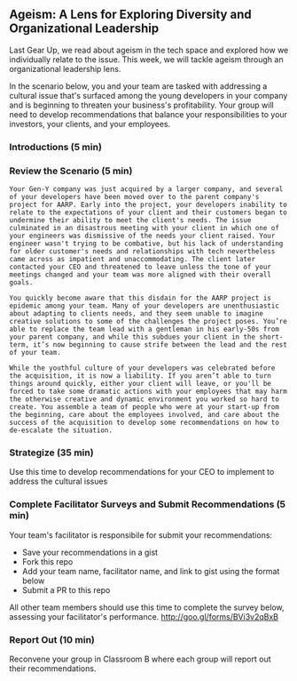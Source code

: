 ## Ageism: A Lens for Exploring Diversity and Organizational Leadership

Last Gear Up, we read about ageism in the tech space and explored how we individually relate to the issue. This week, we will tackle ageism through an organizational leadership lens. 

In the scenario below, you and your team are tasked with addressing a cultural issue that's surfaced among the young developers in your company and is beginning to threaten your business's profitability. Your group will need to develop recommendations that balance your responsibilities to your investors, your clients, and your employees. 

### Introductions (5 min)

### Review the Scenario (5 min)
    Your Gen-Y company was just acquired by a larger company, and several of your developers have been moved over to the parent company's project for AARP. Early into the project, your developers inability to relate to the expectations of your client and their customers began to undermine their ability to meet the client's needs. The issue culminated in an disastrous meeting with your client in which one of your engineers was dismissive of the needs your client raised. Your engineer wasn't trying to be combative, but his lack of understanding for older customer's needs and relationships with tech nevertheless came across as impatient and unaccommodating. The client later contacted your CEO and threatened to leave unless the tone of your meetings changed and your team was more aligned with their overall goals.

    You quickly become aware that this disdain for the AARP project is epidemic among your team. Many of your developers are unenthusiastic about adapting to clients needs, and they seem unable to imagine creative solutions to some of the challenges the project poses. You’re able to replace the team lead with a gentleman in his early-50s from your parent company, and while this subdues your client in the short-term, it’s now beginning to cause strife between the lead and the rest of your team. 

    While the youthful culture of your developers was celebrated before the acquisition, it is now a liability. If you aren’t able to turn things around quickly, either your client will leave, or you'll be forced to take some dramatic actions with your employees that may harm the otherwise creative and dynamic environment you worked so hard to create. You assemble a team of people who were at your start-up from the beginning, care about the employees involved, and care about the success of the acquisition to develop some recommendations on how to de-escalate the situation.

### Strategize (35 min)
Use this time to develop recommendations for your CEO to implement to address the cultural issues 

### Complete Facilitator Surveys and Submit Recommendations (5 min)
Your team's facilitator is responsibile for submit your recommendations: 
* Save your recommendations in a gist
* Fork this repo
* Add your team name, facilitator name, and link to gist using the format below
* Submit a PR to this repo

All other team members should use this time to complete the survey below, assessing your facilitator's performance. 
http://goo.gl/forms/BVi3v2qBxB

### Report Out (10 min)
Reconvene your group in Classroom B where each group will report out their recommendations.
